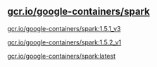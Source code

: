 
[gcr.io/google-containers/spark](https://hub.docker.com/r/anjia0532/google-containers.spark/tags/)
-----


[gcr.io/google-containers/spark:1.5.1_v3](https://hub.docker.com/r/anjia0532/google-containers.spark/tags/)


[gcr.io/google-containers/spark:1.5.2_v1](https://hub.docker.com/r/anjia0532/google-containers.spark/tags/)


[gcr.io/google-containers/spark:latest](https://hub.docker.com/r/anjia0532/google-containers.spark/tags/)


